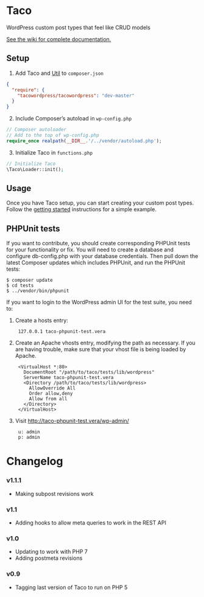 # Taco
WordPress custom post types that feel like CRUD models

[See the wiki for complete documentation.](https://github.com/tacowordpress/tacowordpress/wiki)


## Setup

1. Add Taco and [Util](https://github.com/tacowordpress/util) to `composer.json`
  ```json
  {
    "require": {
      "tacowordpress/tacowordpress": "dev-master"
    }
  }
  ```

2. Include Composer’s autoload in `wp-config.php`
  ```php
  // Composer autoloader
  // Add to the top of wp-config.php
  require_once realpath(__DIR__.'/../vendor/autoload.php');
  ```

3. Initialize Taco in `functions.php`
  ```php
  // Initialize Taco
  \Taco\Loader::init();
  ```


## Usage

Once you have Taco setup, you can start creating your custom post types. Follow the [getting started](https://github.com/tacowordpress/tacowordpress/wiki/1.1-Getting-started) instructions for a simple example.


## PHPUnit tests
If you want to contribute, you should create corresponding PHPUnit tests for your functionality or fix. You will need to create a database and configure db-config.php with your database credentials. Then pull down the latest Composer updates which includes PHPUnit, and run the PHPUnit tests:

    $ composer update
    $ cd tests
    $ ../vendor/bin/phpunit

If you want to login to the WordPress admin UI for the test suite, you need to:

1. Create a hosts entry:

        127.0.0.1 taco-phpunit-test.vera

2. Create an Apache vhosts entry, modifying the path as necessary. If you are having trouble, make sure that your vhost file is being loaded by Apache.

        <VirtualHost *:80>
          DocumentRoot "/path/to/taco/tests/lib/wordpress"
          ServerName taco-phpunit-test.vera
          <Directory /path/to/taco/tests/lib/wordpress>
            AllowOverride All
            Order allow,deny
            Allow from all
          </Directory>
        </VirtualHost>

3. Visit http://taco-phpunit-test.vera/wp-admin/

        u: admin
        p: admin

# Changelog
### v1.1.1
* Making subpost revisions work

### v1.1
* Adding hooks to allow meta queries to work in the REST API

### v1.0
* Updating to work with PHP 7
* Adding postmeta revisions

### v0.9
* Tagging last version of Taco to run on PHP 5
